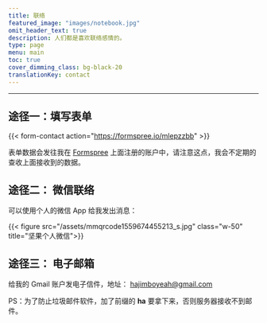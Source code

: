 ```yaml
---
title: 联络
featured_image: "images/notebook.jpg"
omit_header_text: true
description: 人们都是喜欢联络感情的。 
type: page
menu: main
toc: true
cover_dimming_class: bg-black-20
translationKey: contact
---
```


____

## 途径一：填写表单

{{< form-contact action="https://formspree.io/mlepzzbb"  >}}

<!-- 
**shortcode** 短代码模板可使用的属性变量，以上面的调用方法作为参考，对应值如下：
{{< table >}}
|      属性      |                      说明                      |              参考值               |
|----------------|------------------------------------------------|-----------------------------------|
| .Name          | Shortcode 名字                                 | page-kinds                        |
| .Ordinal       | 基于 0 的序号，表示 shortcode 在页面内容的位置 | 1                                 |
| .Parent        | 嵌套的 parent shortcode                        | <nil>                             |
| .Position      | 所在页面文件名和行列号，常用于调试             | "\content\posts\2nd-post.md:29:5" |
| .IsNamedParams | 指示是否使用命名参数，而不是位置化参数         | false                             |
| .Inner         | 在 shortcode 标签之间的的内容                  | sometext                          |
{{< /table >}}
 -->
表单数据会发往我在 [Formspree](https://formspree.io/) 上面注册的账户中，请注意这点，我会不定期的查收上面接收到的数据。

## 途径二： 微信联络

可以使用个人的微信 App 给我发出消息：

<!-- ![坚果个人微信](/assets/mmqrcode1559674455213_s.jpg) -->

{{< figure src="/assets/mmqrcode1559674455213_s.jpg" class="w-50" title="坚果个人微信">}}

## 途径三： 电子邮箱

给我的 Gmail 账户发电子信件，地址： hajimboyeah@gmail.com

PS：为了防止垃圾邮件软件，加了前缀的 **ha** 要拿下来，否则服务器接收不到邮件。

